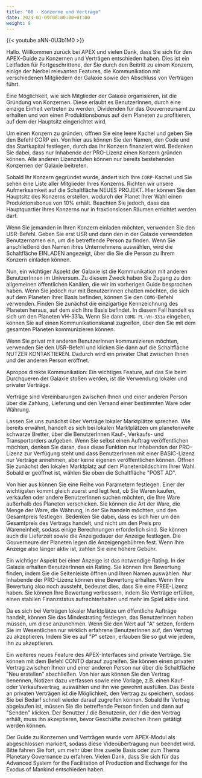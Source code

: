 ```yaml
---
title: "08 - Konzerne und Verträge"
date: 2023-01-09T08:00:00+01:00
weight: 8
---
```


{{< youtube aNN-0U3b1M0 >}}

Hallo. Willkommen zurück bei APEX und vielen Dank, dass Sie sich für den APEX-Guide zu Konzernen und Verträgen entschieden haben. Dies ist ein Leitfaden für Fortgeschrittene, der Sie durch den Beitritt zu einem Konzern, einige der hierbei relevanten Features, die Kommunikation mit verschiedenen Mitgliedern der Galaxie sowie den Abschluss von Verträgen führt.

Eine Möglichkeit, wie sich Mitglieder der Galaxie organisieren, ist die Gründung von Konzernen. Diese erlaubt es BenutzerInnen, durch eine einzige Einheit vertreten zu werden, Dividenden für das Gouverneursamt zu erhalten und von einen Produktionsbonus auf dem Planeten zu profitieren, auf dem der Hauptsitz eingerichtet wird.

Um einen Konzern zu gründen, öffnen Sie eine leere Kachel und geben Sie den Befehl CORP ein. Von hier aus können Sie den Namen, den Code und das Startkapital festlegen, durch das Ihr Konzern finanziert wird. Bedenken Sie dabei, dass nur Inhabende der PRO-Lizenz einen Konzern gründen können. Alle anderen Lizenzstufen können nur bereits bestehenden Konzernen der Galaxie beitreten.

Sobald Ihr Konzern gegründet wurde, ändert sich Ihre `CORP`-Kachel und Sie sehen eine Liste aller Mitglieder Ihres Konzerns. Richten wir unsere Aufmerksamkeit auf die Schaltfläche NEUES PROJEKT. Hier können Sie den Hauptsitz des Konzerns erstellen, wodurch der Planet Ihrer Wahl einen Produktionsbonus von 10% erhält. Beachten Sie jedoch, dass das Hauptquartier Ihres Konzerns nur in fraktionslosen Räumen errichtet werden darf.

Wenn Sie jemanden in Ihren Konzern einladen möchten, verwenden Sie den USR-Befehl. Geben Sie erst USR und dann den in der Galaxie verwendeten Benutzernamen ein, um die betreffende Person zu finden. Wenn Sie anschließend den Namen ihres Unternehmens auswählen, wird die Schaltfläche EINLADEN angezeigt, über die Sie die Person zu Ihrem Konzern einladen können.

Nun, ein wichtiger Aspekt der Galaxie ist die Kommunikation mit anderen BenutzerInnen im Universum. Zu diesem Zweck haben Sie Zugang zu den allgemeinen öffentlichen Kanälen, die wir im vorherigen Guide besprochen haben. Wenn Sie jedoch nur mit BenutzerInnen chatten möchten, die sich auf dem Planeten Ihrer Basis befinden, können Sie den `COMG`-Befehl verwenden. Finden Sie zunächst die einzigartige Kennzeichnung des Planeten heraus, auf dem sich Ihre Basis befindet. In diesem Fall handelt es sich um den Planeten VH-331a. Wenn Sie dann `COMG PL-VH-331a` eingeben, können Sie auf einen Kommunikationskanal zugreifen, über den Sie mit dem gesamten Planeten kommunizieren können.

Wenn Sie privat mit anderen BenutzerInnen kommunizieren möchten, verwenden Sie den USR-Befehl und klicken Sie dann auf die Schaltfläche NUTZER KONTAKTIEREN. Dadurch wird ein privater Chat zwischen Ihnen und der anderen Person eröffnet.

Apropos direkte Kommunikation: Ein wichtiges Feature, auf das Sie beim Durchqueren der Galaxie stoßen werden, ist die Verwendung lokaler und privater Verträge.

Verträge sind Vereinbarungen zwischen Ihnen und einer anderen Person über die Zahlung, Lieferung und den Versand einer bestimmten Ware oder Währung.

Lassen Sie uns zunächst über Verträge lokaler Marktplätze sprechen. Wie bereits erwähnt, handelt es sich bei lokalen Marktplätzen um planetenweite schwarze Bretter, über die BenutzerInnen Kauf-, Verkaufs- und Transportorders aufgeben. Wenn Sie selbst einen Auftrag veröffentlichen möchten, denken Sie daran, dass diese Funktion nur Inhabenden der PRO-Lizenz zur Verfügung steht und dass BenutzerInnen mit einer BASIC-Lizenz nur Verträge annehmen, aber keine eigenen veröffentlichen können. Öffnen Sie zunächst den lokalen Marktplatz auf dem Planetenbildschirm Ihrer Wahl. Sobald er geöffnet ist, wählen Sie oben die Schaltfläche "POST AD".

Von hier aus können Sie eine Reihe von Parametern festlegen. Einer der wichtigsten kommt gleich zuerst und legt fest, ob Sie Waren kaufen, verkaufen oder andere BenutzerInnen suchen möchten, die Ihre Ware außerhalb des Planeten verschicken. Sie können die Art der Ware, die Menge der Ware, die Währung, in der Sie handeln möchten, und den Gesamtpreis festlegen. Bedenken Sie dabei, dass es sich hier um den Gesamtpreis des Vertrags handelt, und nicht um den Preis pro Wareneinheit, sodass einige Berechnungen erforderlich sind. Sie können auch die Lieferzeit sowie die Anzeigedauer der Anzeige festlegen. Die Gouverneure der Planeten legen die Anzeigengebühren fest. Wenn Ihre Anzeige also länger aktiv ist, zahlen Sie eine höhere Gebühr.

Ein wichtiger Aspekt bei einer Anzeige ist das notwendige Rating. In der Galaxie erhalten BenutzerInnen ein Rating. Sie können Ihre Bewertung finden, indem Sie die Seitenleiste öffnen und Ihren Namen auswählen. Nur Inhabende der PRO-Lizenz können eine Bewertung erhalten. Wenn Ihre Bewertung also noch aussteht, bedeutet dies, dass Sie eine FREE-Lizenz haben. Sie können Ihre Bewertung verbessern, indem Sie Verträge erfüllen, einen stabilen Finanzstatus aufrechterhalten und mehr im Spiel aktiv sind.

Da es sich bei Verträgen lokaler Marktplätze um öffentliche Aufträge handelt, können Sie das Mindestrating festlegen, das BenutzerInnen haben müssen, um diese anzunehmen. Wenn Sie den Wert auf "A" setzen, fordern Sie im Wesentlichen nur wirklich erfahrene BenutzerInnen auf, den Vertrag zu akzeptieren. Indem Sie es auf "P" setzen, erlauben Sie so gut wie jedem, ihn zu akzeptieren.

Ein weiteres neues Feature des APEX-Interfaces sind private Verträge. Sie können mit dem Befehl CONTD darauf zugreifen. Sie können einen privaten Vertrag zwischen Ihnen und einer anderen Person nur über die Schaltfläche "Neu erstellen" abschließen. Von hier aus können Sie den Vertrag benennen, Notizen dazu verfassen sowie eine Vorlage, z.B. einen Kauf- oder Verkaufsvertrag, auswählen und ihn wie gewohnt ausfüllen. Das Beste an privaten Verträgen ist die Möglichkeit, den Vertrag zu speichern, sodass Sie bei Bedarf schnell wieder darauf zugreifen können. Sobald Ihr Vertrag abgelaufen ist, müssen Sie die betreffende Person finden und dann auf "Senden" klicken. Der Benutzer / die Benutzerin, der / die den Vertrag erhält, muss ihn akzeptieren, bevor Geschäfte zwischen Ihnen getätigt werden können.

Der Guide zu Konzernen und Verträgen wurde vom APEX-Modul als abgeschlossen markiert, sodass diese Videoübertragung nun beendet wird. Bitte fahren Sie fort, um mehr über Ihre zweite Basis oder zum Thema Planetary Governance zu erfahren. Vielen Dank, dass Sie sich für das Advanced System for the Facilitation of Production and Exchange for the Exodus of Mankind entschieden haben.